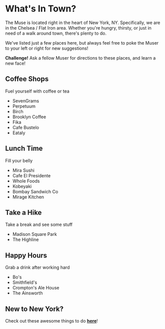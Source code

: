 # What's In Town?

The Muse is located right in the heart of New York, NY.  Specifically, we are in the Chelsea / Flat Iron area.  Whether you're hungry, thirsty, or just in need of a walk around town, there's plenty to do.

We've listed just a few places here, but always feel free to poke the Muser to your left or right for new suggestions!

**Challenge!** Ask a fellow Muser for directions to these places, and learn a new face!


## Coffee Shops
Fuel yourself with coffee or tea
* SevenGrams
* Perpetuum
* Birch
* Brooklyn Coffee
* Fika
* Cafe Bustelo
* Eataly


## Lunch Time
Fill your belly
* Mira Sushi
* Cafe El Presidente
* Whole Foods
* Kobeyaki
* Bombay Sandwich Co
* Mirage Kitchen


## Take a Hike
Take a break and see some stuff
* Madison Square Park
* The Highline


## Happy Hours
Grab a drink after working hard
* Bo's
* Smithfield's
* Crompton's Ale House
* The Ainsworth


## New to New York?
Check out these awesome things to do [**here**](https://docs.google.com/document/d/1VDVhEVEBF26Tzdbsn1sxyR_tpQCpJT9pCJGfbw-XC7g/edit?ts=564f7a56)!





